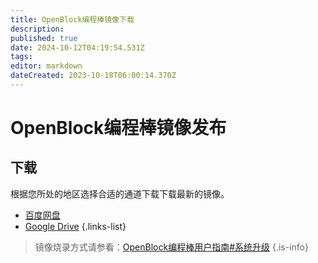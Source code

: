```yaml
---
title: OpenBlock编程棒镜像下载
description: 
published: true
date: 2024-10-12T04:19:54.531Z
tags: 
editor: markdown
dateCreated: 2023-10-18T06:00:14.370Z
---
```


# OpenBlock编程棒镜像发布

## 下载

根据您所处的地区选择合适的通道下载下载最新的镜像。

- [百度网盘](https://pan.baidu.com/s/1cCDFpOzm4NB_3inbQX-Rug?pwd=6ma4)
- [Google Drive](https://drive.google.com/drive/folders/13uzJDJvgRiKre2m5uvA0WoAk1mwmrQzo?usp=drive_link)
{.links-list}

> 镜像烧录方式请参看：[OpenBlock编程棒用户指南#系统升级](/official-products/openblock-stick/user-guide#系统升级)
{.is-info}
